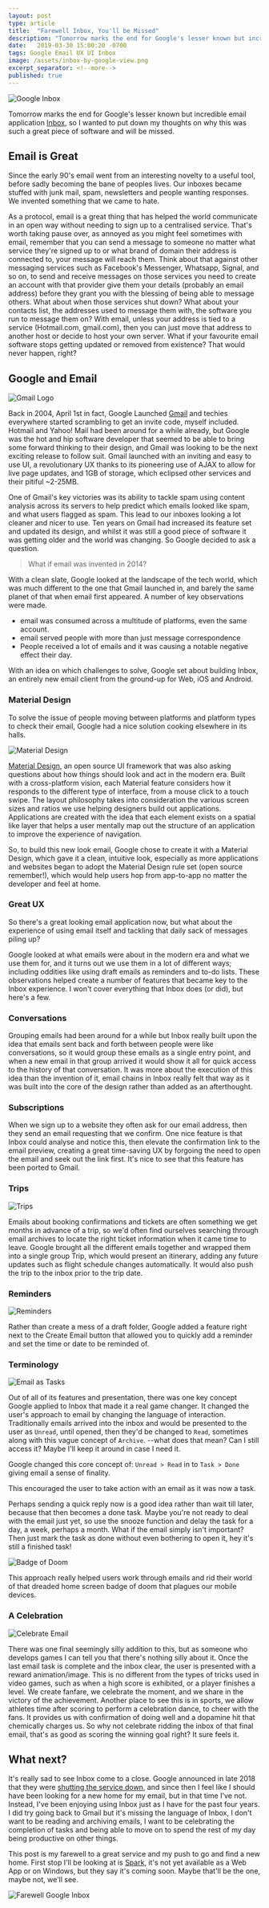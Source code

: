 ```yaml
---
layout: post
type: article
title:  "Farewell Inbox, You'll be Missed"
description: "Tomorrow marks the end for Google's lesser known but incredible email application. Time to say farewell."
date:   2019-03-30 15:00:20 -0700
tags: Google Email UX UI Inbox
image: /assets/inbox-by-google-view.png
excerpt_separator: <!--more-->
published: true
---
```


![Google Inbox](/assets/inbox-by-google-view.png)

Tomorrow marks the end for Google's lesser known but incredible email application [Inbox](https://www.google.com/inbox/), so I wanted to put down my thoughts on why this was such a great piece of software and will be missed.
<!--more-->

## Email is Great

Since the early 90's email went from an interesting novelty to a useful tool, before sadly becoming the bane of peoples lives. Our inboxes became stuffed with junk mail, spam, newsletters and people wanting responses. We invented something that we came to hate.

As a protocol, email is a great thing that has helped the world communicate in an open way without needing to sign up to a centralised service. That's worth taking pause over, as annoyed as you might feel sometimes with email, remember that you can send a message to someone no matter what service they're signed up to or what brand of domain their address is connected to, your message will reach them. Think about that against other messaging services such as Facebook's Messenger, Whatsapp, Signal, and so on, to send and receive messages on those services you need to create an account with that provider give them your details (probably an email address) before they grant you with the blessing of being able to message others. What about when those services shut down? What about your contacts list, the addresses used to message them with, the software you run to message them on? With email, unless your address is tied to a service (Hotmail.com, gmail.com), then you can just move that address to another host or decide to host your own server. What if your favourite email software stops getting updated or removed from existence? That would never happen, right?

## Google and Email

![Gmail Logo](/assets/gmail-logo.png)

Back in 2004, April 1st in fact, Google Launched [Gmail](https://en.wikipedia.org/wiki/History_of_Gmail) and techies everywhere started scrambling to get an invite code, myself included. Hotmail and Yahoo! Mail had been around for a while already, but Google was the hot and hip software developer that seemed to be able to bring some forward thinking to their design, and Gmail was looking to be the next exciting release to follow suit.
Gmail launched with an inviting and easy to use UI, a revolutionary UX thanks to its pioneering use of AJAX to allow for live page updates, and 1GB of storage, which eclipsed other services and their pitiful ~2-25MB.

One of Gmail's key victories was its ability to tackle spam using content analysis across its servers to help predict which emails looked like spam, and what users flagged as spam. This lead to our inboxes looking a lot cleaner and nicer to use. Ten years on Gmail had increased its feature set and updated its design, and whilst it was still a good piece of software it was getting older and the world was changing. So Google decided to ask a question.

> What if email was invented in 2014?

With a clean slate, Google looked at the landscape of the tech world, which was much different to the one that Gmail launched in, and barely the same planet of that when email first appeared. A number of key observations were made.

* email was consumed across a multitude of platforms, even the same account.
* email served people with more than just message correspondence
* People received a lot of emails and it was causing a notable negative effect their day.

With an idea on which challenges to solve, Google set about building Inbox, an entirely new email client from the ground-up for Web, iOS and Android.

### Material Design

To solve the issue of people moving between platforms and platform types to check their email, Google had a nice solution cooking elsewhere in its halls.

![Material Design](/assets/material_logo.png)

[Material Design](https://material.io/), an open source UI framework that was also asking questions about how things should look and act in the modern era.
Built with a cross-platform vision, each Material feature considers how it responds to the different type of interface, from a mouse click to a touch swipe. The layout philosophy takes into consideration the various screen sizes and ratios we use helping designers build out applications. Applications are created with the idea that each element exists on a spatial like layer that helps a user mentally map out the structure of an application to improve the experience of navigation.

So, to build this new look email, Google chose to create it with a Material Design, which gave it a clean, intuitive look, especially as more applications and websites began to adopt the Material Design rule set (open source remember!), which would help users hop from app-to-app no matter the developer and feel at home.

### Great UX

So there's a great looking email application now, but what about the experience of using email itself and tackling that daily sack of messages piling up?

Google looked at what emails were about in the modern era and what we use them for, and it turns out we use them in a lot of different ways; including oddities like using draft emails as reminders and to-do lists.
These observations helped create a number of features that became key to the Inbox experience.
I won't cover everything that Inbox does (or did), but here's a few.

### Conversations

Grouping emails had been around for a while but Inbox really built upon the idea that emails sent back and forth between people were like conversations, so it would group these emails as a single entry point, and when a new email in that group arrived it would show it all for quick access to the history of that conversation. It was more about the execution of this idea than the invention of it, email chains in Inbox really felt that way as it was built into the core of the design rather than added as an afterthought.

### Subscriptions

When we sign up to a website they often ask for our email address, then they send an email requesting that we confirm. One nice feature is that Inbox could analyse and notice this, then elevate the confirmation link to the email preview, creating a great time-saving UX by forgoing the need to open the email and seek out the link first.
It's nice to see that this feature has been ported to Gmail.

### Trips

![Trips](/assets/inbox-trips.png)

Emails about booking confirmations and tickets are often something we get months in advance of a trip, so we'd often find ourselves searching through email archives to locate the right ticket information when it came time to leave.
Google brought all the different emails together and wrapped them into a single group Trip, which would present an itinerary, adding any future updates such as flight schedule changes automatically. It would also push the trip to the inbox prior to the trip date.

### Reminders

![Reminders](/assets/inbox-reminder.png)

Rather than create a mess of a draft folder, Google added a feature right next to the Create Email button that allowed you to quickly add a reminder and set the time or date to be reminded of.

### Terminology

![Email as Tasks](/assets/inbox-mark-done.png)

Out of all of its features and presentation, there was one key concept Google applied to Inbox that made it a real game changer.
It changed the user's approach to email by changing the language of interaction.
Traditionally emails arrived into the inbox and would be presented to the user as `Unread`, until opened, then they'd be changed to `Read`, sometimes along with this vague concept of `Archive`. --what does that mean? Can I still access it? Maybe I'll keep it around in case I need it.

Google changed this core concept of: `Unread > Read` in to  `Task > Done` giving email a sense of finality.

This encouraged the user to take action with an email as it was now a task.

Perhaps sending a quick reply now is a good idea rather than wait till later, because that then becomes a done task.
Maybe you're not ready to deal with the email just yet, so use the snooze function and delay the task for a day, a week, perhaps a month.
What if the email simply isn't important? Then just mark the task as done without even bothering to open it, hey it's still a finished task!

![Badge of Doom](/assets/badge-icon.png)

This approach really helped users work through emails and rid their world of that dreaded home screen badge of doom that plagues our mobile devices.

### A Celebration

![Celebrate Email](/assets/inbox-sun-animation.gif)

There was one final seemingly silly addition to this, but as someone who develops games I can tell you that there's nothing silly about it. Once the last email task is complete and the inbox clear, the user is presented with a reward animation/image. This is no different from the types of tricks used in video games, such as when a high score is exhibited, or a player finishes a level. We create fanfare, we celebrate the moment, and we share in the victory of the achievement. Another place to see this is in sports, we allow athletes time after scoring to perform a celebration dance, to cheer with the fans. It provides us with confirmation of doing well and a dopamine hit that chemically charges us.
So why not celebrate ridding the inbox of that final email, that's as good as scoring the winning goal right? It sure feels it.


## What next?
It's really sad to see Inbox come to a close. Google announced in late 2018 that they were [shutting the service down](https://killedbygoogle.com/), and since then I feel like I should have been looking for a new home for my email, but in that time I've not. Instead, I've been enjoying using Inbox just as I have for the past four years. I did try going back to Gmail but it's missing the language of Inbox, I don't want to be reading and archiving emails, I want to be celebrating the completion of tasks and being able to move on to spend the rest of my day being productive on other things.

This post is my farewell to a great service and my push to go and find a new home. First stop I'll be looking at is [Spark](https://sparkmailapp.com/), it's not yet available as a Web App or on Windows, but they say it's coming soon. Maybe that'll be the one, maybe not, we'll see.

![Farewell Google Inbox](/assets/goodbye-google-inbox.png)

